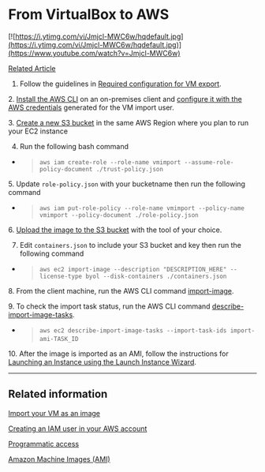 From VirtualBox to AWS
======================

[![https://i.ytimg.com/vi/Jmjcl-MWC6w/hqdefault.jpg](https://i.ytimg.com/vi/Jmjcl-MWC6w/hqdefault.jpg)](https://www.youtube.com/watch?v=Jmjcl-MWC6w)

[Related Article](https://aws.amazon.com/premiumsupport/knowledge-center/import-server-ec2-instance/)

1. Follow the guidelines in [Required configuration for VM export](https://docs.aws.amazon.com/vm-import/latest/userguide/vmie_prereqs.html#prepare-vm-image).

2. [Install the AWS CLI](https://docs.aws.amazon.com/cli/latest/userguide/cli-chap-install.html) on an on-premises client and [configure it with the AWS credentials](https://docs.aws.amazon.com/cli/latest/userguide/cli-chap-configure.html) generated for the VM import user.

3. [Create a new S3 bucket](https://docs.aws.amazon.com/AmazonS3/latest/gsg/CreatingABucket.html) in the same AWS Region where you plan to run your EC2 instance
 
4. Run the following bash command
  - > `aws iam create-role --role-name vmimport --assume-role-policy-document ./trust-policy.json`
       
5. Update `role-policy.json` with your bucketname then run the following command
  - > `aws iam put-role-policy --role-name vmimport --policy-name vmimport --policy-document ./role-policy.json`

6. [Upload the image to the S3 bucket](https://docs.aws.amazon.com/AmazonS3/latest/user-guide/upload-objects.html) with the tool of your choice.

7. Edit `containers.json` to include your S3 bucket and key then run the following command
 - > `aws ec2 import-image --description "DESCRIPTION_HERE" --license-type byol --disk-containers ./containers.json` 

8. From the client machine, run the AWS CLI command [import-image](https://docs.aws.amazon.com/cli/latest/reference/ec2/import-image.html).
 
9. To check the import task status, run the AWS CLI command [describe-import-image-tasks](https://docs.aws.amazon.com/cli/latest/reference/ec2/describe-import-image-tasks.html).
 - > `aws ec2 describe-import-image-tasks --import-task-ids import-ami-TASK_ID` 

10. After the image is imported as an AMI, follow the instructions for [Launching an Instance using the Launch Instance Wizard](https://docs.aws.amazon.com/AWSEC2/latest/WindowsGuide/launching-instance.html#launch-instance-console).

* * *

Related information
-------------------

[Import your VM as an image](https://docs.aws.amazon.com/vm-import/latest/userguide/vmimport-image-import.html#import-vm-image)

[Creating an IAM user in your AWS account](https://docs.aws.amazon.com/IAM/latest/UserGuide/id_users_create.html)

[Programmatic access](https://docs.aws.amazon.com/general/latest/gr/aws-sec-cred-types.html#access-keys-and-secret-access-keys)

[Amazon Machine Images (AMI)](https://docs.aws.amazon.com/AWSEC2/latest/UserGuide/AMIs.html)
